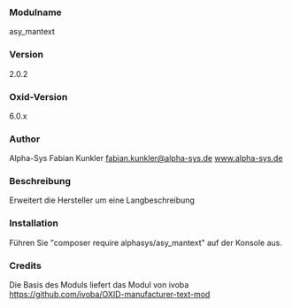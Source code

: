 ### Modulname ###
asy_mantext

### Version ###
2.0.2

### Oxid-Version ###
6.0.x

### Author ###
Alpha-Sys
Fabian Kunkler
fabian.kunkler@alpha-sys.de
www.alpha-sys.de

### Beschreibung ###
Erweitert die Hersteller um eine Langbeschreibung

### Installation ###
Führen Sie "composer require alphasys/asy_mantext" auf der Konsole aus.

### Credits ###
Die Basis des Moduls liefert das Modul von ivoba https://github.com/ivoba/OXID-manufacturer-text-mod
